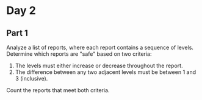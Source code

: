 # Day 2

## Part 1

Analyze a list of reports, where each report contains a sequence of levels. Determine which reports are "safe" based on two criteria:

1. The levels must either increase or decrease throughout the report.
2. The difference between any two adjacent levels must be between 1 and 3 (inclusive).

Count the reports that meet both criteria.